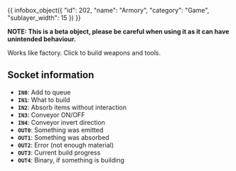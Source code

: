 {{ infobox_object({
	"id": 202,
	"name": "Armory",
	"category": "Game",
	"sublayer_width": 15
}) }}

**NOTE: This is a beta object, please be careful when using it as it can have unintended behaviour.**

Works like factory. Click to build weapons and tools.

## Socket information
- **`IN0`**: Add to queue
- **`IN1`**: What to build
- **`IN2`**: Absorb items without interaction
- **`IN3`**: Conveyor ON/OFF
- **`IN4`**: Conveyor invert direction
- **`OUT0`**: Something was emitted
- **`OUT1`**: Something was absorbed
- **`OUT2`**: Error (not enough material)
- **`OUT3`**: Current build progress
- **`OUT4`**: Binary, if something is building